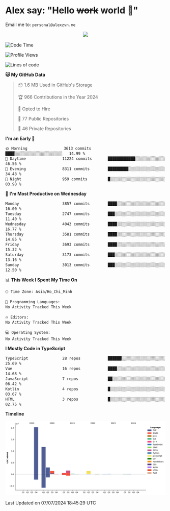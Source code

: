 # Alex say: "Hello ~~work~~ world 🐾"
Email me to: `personal@alexzvn.me`


<p align=center>
  <a href="https://skillicons.dev">
    <img src="https://skillicons.dev/icons?i=ts,js,php,nodejs,bun,vue,nuxt,react,svelte,tauri,laravel,rust,mongodb,docker,electron,redis,rabbitmq,tailwind,git,cloudflare,elysia,mysql,nginx,rollupjs,sentry,ubuntu,yarn,html,css,vite" />
  </a>
</p>

<!--START_SECTION:waka-->
![Code Time](http://img.shields.io/badge/Code%20Time-1%2C066%20hrs%2055%20mins-blue)

![Profile Views](http://img.shields.io/badge/Profile%20Views-0-blue)

![Lines of code](https://img.shields.io/badge/From%20Hello%20World%20I%27ve%20Written-40.5%20million%20lines%20of%20code-blue)

**🐱 My GitHub Data** 

> 📦 1.6 MB Used in GitHub's Storage 
 > 
> 🏆 966 Contributions in the Year 2024
 > 
> 💼 Opted to Hire
 > 
> 📜 77 Public Repositories 
 > 
> 🔑 46 Private Repositories 
 > 
**I'm an Early 🐤** 

```text
🌞 Morning                3613 commits        ████░░░░░░░░░░░░░░░░░░░░░   14.99 % 
🌆 Daytime                11224 commits       ████████████░░░░░░░░░░░░░   46.56 % 
🌃 Evening                8311 commits        █████████░░░░░░░░░░░░░░░░   34.48 % 
🌙 Night                  959 commits         █░░░░░░░░░░░░░░░░░░░░░░░░   03.98 % 
```
📅 **I'm Most Productive on Wednesday** 

```text
Monday                   3857 commits        ████░░░░░░░░░░░░░░░░░░░░░   16.00 % 
Tuesday                  2747 commits        ███░░░░░░░░░░░░░░░░░░░░░░   11.40 % 
Wednesday                4043 commits        ████░░░░░░░░░░░░░░░░░░░░░   16.77 % 
Thursday                 3581 commits        ████░░░░░░░░░░░░░░░░░░░░░   14.85 % 
Friday                   3693 commits        ████░░░░░░░░░░░░░░░░░░░░░   15.32 % 
Saturday                 3173 commits        ███░░░░░░░░░░░░░░░░░░░░░░   13.16 % 
Sunday                   3013 commits        ███░░░░░░░░░░░░░░░░░░░░░░   12.50 % 
```


📊 **This Week I Spent My Time On** 

```text
🕑︎ Time Zone: Asia/Ho_Chi_Minh

💬 Programming Languages: 
No Activity Tracked This Week

🔥 Editors: 
No Activity Tracked This Week

💻 Operating System: 
No Activity Tracked This Week
```

**I Mostly Code in TypeScript** 

```text
TypeScript               28 repos            ██████░░░░░░░░░░░░░░░░░░░   25.69 % 
Vue                      16 repos            ████░░░░░░░░░░░░░░░░░░░░░   14.68 % 
JavaScript               7 repos             ██░░░░░░░░░░░░░░░░░░░░░░░   06.42 % 
Kotlin                   4 repos             █░░░░░░░░░░░░░░░░░░░░░░░░   03.67 % 
HTML                     3 repos             █░░░░░░░░░░░░░░░░░░░░░░░░   02.75 % 
```



**Timeline**

![Lines of Code chart](https://raw.githubusercontent.com/alexzvn/alexzvn/main/assets/bar_graph.png)


 Last Updated on 07/07/2024 18:45:29 UTC
<!--END_SECTION:waka-->
